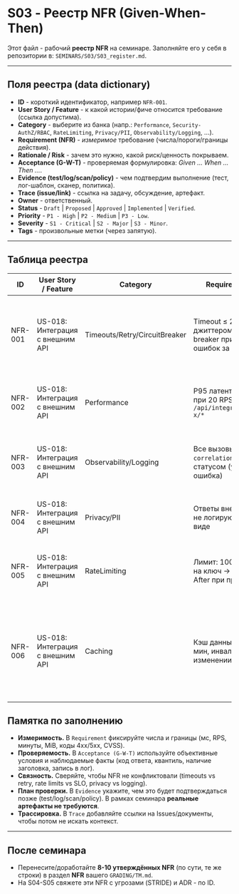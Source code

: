 # S03 - Реестр NFR (Given-When-Then)

Этот файл - рабочий **реестр NFR** на семинаре.
Заполняйте его у себя в репозитории в: `SEMINARS/S03/S03_register.md`.

---

## Поля реестра (data dictionary)

* **ID** - короткий идентификатор, например `NFR-001`.
* **User Story / Feature** - к какой истории/фиче относится требование (ссылка допустима).
* **Category** - выберите из банка (напр.: `Performance`, `Security-AuthZ/RBAC`, `RateLimiting`, `Privacy/PII`, `Observability/Logging`, …).
* **Requirement (NFR)** - *измеримое* требование (числа/пороги/границы действия).
* **Rationale / Risk** - зачем это нужно, какой риск/ценность покрываем.
* **Acceptance (G-W-T)** - проверяемая формулировка: *Given … When … Then …*.
* **Evidence (test/log/scan/policy)** - чем подтвердим выполнение (тест, лог-шаблон, сканер, политика).
* **Trace (issue/link)** - ссылка на задачу, обсуждение, артефакт.
* **Owner** - ответственный.
* **Status** - `Draft` | `Proposed` | `Approved` | `Implemented` | `Verified`.
* **Priority** - `P1 - High` | `P2 - Medium` | `P3 - Low`.
* **Severity** - `S1 - Critical` | `S2 - Major` | `S3 - Minor`.
* **Tags** - произвольные метки (через запятую).

---

## Таблица реестра

| ID      | User Story / Feature                     | Category                          | Requirement (NFR)                                                                 | Rationale / Risk                                                                 | Acceptance (G-W-T)                                                                                                                      | Evidence (test/log/scan/policy)                     | Trace (issue/link) | Owner  | Status   | Priority    | Severity   | Tags                     |
|---------|------------------------------------------|-----------------------------------|-----------------------------------------------------------------------------------|----------------------------------------------------------------------------------|----------------------------------------------------------------------------------------------------------------------------------------|----------------------------------------------------|--------------------|--------|----------|-------------|------------|--------------------------|
| NFR-001 | US-018: Интеграция с внешним API         | Timeouts/Retry/CircuitBreaker     | Timeout ≤ 2s; retry ≤ 3 с джиттером; circuit-breaker при ≥50% ошибок за 1 мин     | Защита от зависаний при сбоях внешнего API                                       | **Given** внешний API недоступен<br>**When** сервис вызывает внешний API при обращении к `/api/integrations/vendor-x/*`<br>**Then** ожидание ≤6s, 3 retry, затем circuit breaker | test: `integration-failure`; log: breaker state    | #125               | backend | Draft | P1 - High   | S2 - Major | resilience,integration   |
| NFR-002 | US-018: Интеграция с внешним API         | Performance                      | P95 латентность ≤500ms при 20 RPS к `/api/integrations/vendor-x/*`                | UX для клиентов, зависящих от данных                                            | **Given** здоровый внешний API<br>**When** 20 RPS на интеграцию 5 мин<br>**Then** P95 ≤500ms, ошибок ≤1%                              | test: `load-20rps`; metrics: latency quantiles     | #126               | backend | Draft    | P2 - Medium | S2 - Major | perf,slo                 |
| NFR-003 | US-018: Интеграция с внешним API         | Observability/Logging            | Все вызовы логируются с `correlation_id` и статусом (успех/таймаут/ошибка)        | Трассировка проблем в цепочке вызовов                                           | **Given** запрос с `X-Correlation-ID=123`<br>**When** интеграция завершена<br>**Then** в логах есть `correlation_id=123` и статус      | log: JSON-структура с полями                       | #127               | backend+infra | Draft | P2 - Medium | S3 - Minor | logging,observability    |
| NFR-004 | US-018: Интеграция с внешним API         | Privacy/PII                      | Ответы внешнего API с PII не логируются в сыром виде                              | Комплаенс (GDPR, CCPA)                                                          | **Given** ответ с PII (email, phone)<br>**When** логируется<br>**Then** PII маскируется (***@domain.com)                               | audit: sample log entry                            | #128               | backend+devsecops | Draft    | P3 - Low    | S2 - Major | privacy,compliance       |
| NFR-005 | US-018: Интеграция с внешним API         | RateLimiting                 | Лимит: 100 вызовов/мин на ключ → 429 + Retry-After при превышении             | Защита от превышения квот внешнего API                                          | **Given** ключ с 100+ вызовами за 60 сек<br>**When** новый запрос к `/api/integrations/vendor-x/*`<br>**Then** 429 + заголовок `Retry-After: 60` | test: `rate-limit-check`; log: 429 entries         | #129               | backend | Draft | P2 - Medium | S2 - Major | quotas,throttling        |
| NFR-006 | US-018: Интеграция с внешним API         | Caching                      | Кэш данных API: TTL=5 мин, инвалидация при изменении                              | Снижение нагрузки на внешний API и улучшение отзывчивости                       | **Given** кэшированный ответ<br>**When** данные не обновлялись в течение установленного времени жизни кэша, например, 5 мин<br>**Then** следующий запрос обновляет кэш; клиент получает актуальные данные | test: `cache-ttl`; metrics: cache hit/miss         | #130               | backend+infra | Draft    | P3 - Low    | S3 - Minor | caching,performance      |


## Памятка по заполнению

* **Измеримость.** В `Requirement` фиксируйте числа и границы (мс, RPS, минуты, MiB, коды 4xx/5xx, CVSS).
* **Проверяемость.** В `Acceptance (G-W-T)` используйте объективные условия и наблюдаемые факты (код ответа, квантиль, наличие заголовка, запись в лог).
* **Связность.** Сверяйте, чтобы NFR не конфликтовали (timeouts vs retry, rate limits vs SLO, privacy vs logging).
* **План проверки.** В `Evidence` укажите, чем это будет подтверждаться позже (test/log/scan/policy). В рамках семинара **реальные артефакты не требуются**.
* **Трассировка.** В `Trace` добавляйте ссылки на Issues/документы, чтобы потом не искать контекст.

---

## После семинара

* Перенесите/доработайте **8-10 утверждённых NFR** (по сути, те же строки) в раздел **NFR** вашего `GRADING/TM.md`.
* На S04-S05 свяжете эти NFR с угрозами (STRIDE) и ADR - по ID.